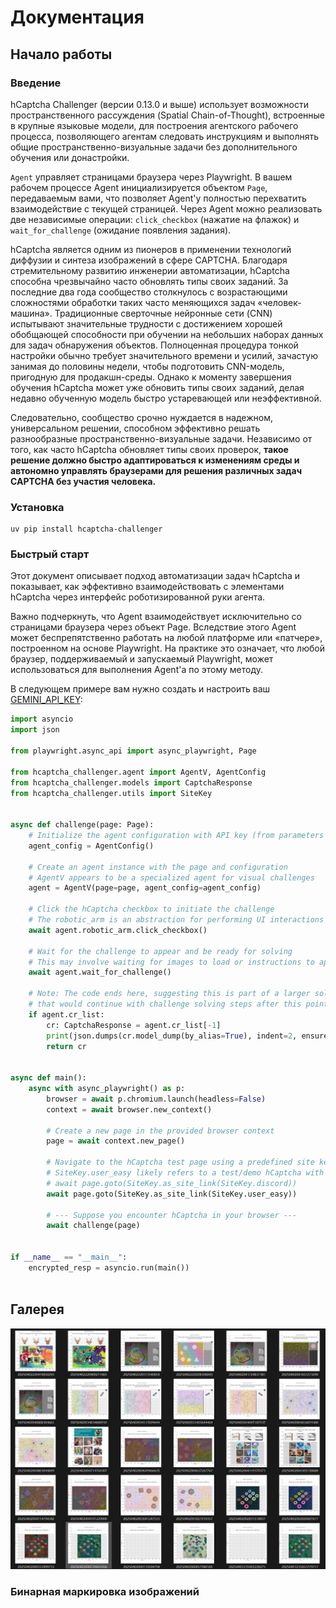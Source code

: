 # Документация

## Начало работы

### Введение

hCaptcha Challenger (версии 0.13.0 и выше) использует возможности пространственного рассуждения (Spatial Chain-of-Thought), встроенные в крупные языковые модели, для построения агентского рабочего процесса, позволяющего агентам следовать инструкциям и выполнять общие пространственно-визуальные задачи без дополнительного обучения или донастройки.

`Agent` управляет страницами браузера через Playwright. В вашем рабочем процессе Agent инициализируется объектом `Page`, передаваемым вами, что позволяет Agent'у полностью перехватить взаимодействие с текущей страницей. Через Agent можно реализовать две независимые операции: `click_checkbox` (нажатие на флажок) и `wait_for_challenge` (ожидание появления задания).

hCaptcha является одним из пионеров в применении технологий диффузии и синтеза изображений в сфере CAPTCHA. Благодаря стремительному развитию инженерии автоматизации, hCaptcha способна чрезвычайно часто обновлять типы своих заданий. За последние два года сообщество столкнулось с возрастающими сложностями обработки таких часто меняющихся задач «человек-машина». Традиционные сверточные нейронные сети (CNN) испытывают значительные трудности с достижением хорошей обобщающей способности при обучении на небольших наборах данных для задач обнаружения объектов. Полноценная процедура тонкой настройки обычно требует значительного времени и усилий, зачастую занимая до половины недели, чтобы подготовить CNN-модель, пригодную для продакшн-среды. Однако к моменту завершения обучения hCaptcha может уже обновить типы своих заданий, делая недавно обученную модель быстро устаревающей или неэффективной.

Следовательно, сообщество срочно нуждается в надежном, универсальном решении, способном эффективно решать разнообразные пространственно-визуальные задачи. Независимо от того, как часто hCaptcha обновляет типы своих проверок, **такое решение должно быстро адаптироваться к изменениям среды и автономно управлять браузерами для решения различных задач CAPTCHA без участия человека.**

### Установка

```
uv pip install hcaptcha-challenger
```

### Быстрый старт

Этот документ описывает подход автоматизации задач hCaptcha и показывает, как эффективно взаимодействовать с элементами hCaptcha через интерфейс роботизированной руки агента.

Важно подчеркнуть, что Agent взаимодействует исключительно со страницами браузера через объект Page. Вследствие этого Agent может беспрепятственно работать на любой платформе или «патчере», построенном на основе Playwright. На практике это означает, что любой браузер, поддерживаемый и запускаемый Playwright, может использоваться для выполнения Agent'a по этому методу.

В следующем примере вам нужно создать и настроить ваш [GEMINI_API_KEY](https://aistudio.google.com/apikey):

```python
import asyncio
import json

from playwright.async_api import async_playwright, Page

from hcaptcha_challenger.agent import AgentV, AgentConfig
from hcaptcha_challenger.models import CaptchaResponse
from hcaptcha_challenger.utils import SiteKey


async def challenge(page: Page):
    # Initialize the agent configuration with API key (from parameters or environment)
    agent_config = AgentConfig()

    # Create an agent instance with the page and configuration
    # AgentV appears to be a specialized agent for visual challenges
    agent = AgentV(page=page, agent_config=agent_config)

    # Click the hCaptcha checkbox to initiate the challenge
    # The robotic_arm is an abstraction for performing UI interactions
    await agent.robotic_arm.click_checkbox()

    # Wait for the challenge to appear and be ready for solving
    # This may involve waiting for images to load or instructions to appear
    await agent.wait_for_challenge()

    # Note: The code ends here, suggesting this is part of a larger solution
    # that would continue with challenge solving steps after this point
    if agent.cr_list:
        cr: CaptchaResponse = agent.cr_list[-1]
        print(json.dumps(cr.model_dump(by_alias=True), indent=2, ensure_ascii=False))
        return cr


async def main():
    async with async_playwright() as p:
        browser = await p.chromium.launch(headless=False)
        context = await browser.new_context()

        # Create a new page in the provided browser context
        page = await context.new_page()

        # Navigate to the hCaptcha test page using a predefined site key
        # SiteKey.user_easy likely refers to a test/demo hCaptcha with lower difficulty
        # await page.goto(SiteKey.as_site_link(SiteKey.discord))
        await page.goto(SiteKey.as_site_link(SiteKey.user_easy))

        # --- Suppose you encounter hCaptcha in your browser ---
        await challenge(page)


if __name__ == "__main__":
    encrypted_resp = asyncio.run(main())
    
```

## Галерея

![image-20250402235820929](assets/image-20250402235820929.png)

### Бинарная маркировка изображений